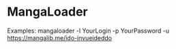 # MangaLoader

Examples:
mangaloader -l YourLogin -p YourPassword -u https://mangalib.me/ido-invueideddo
